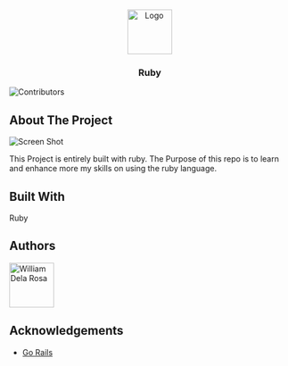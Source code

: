 <br/>
<p align="center">
  <a href="https://github.com/william1220/ReadME-Generator">
    <img src="images/logo.png" alt="Logo" width="80" height="80">
  </a>

  <h3 align="center">Ruby</h3>

</p>

![Contributors](https://img.shields.io/github/contributors/william1220/ReadME-Generator?color=dark-green)

## About The Project

![Screen Shot](images/screenshot.png)

This Project is entirely built with ruby. The Purpose of  this repo is to learn and enhance more my skills on using the ruby language.

## Built With

Ruby

## Authors


[//]: contributor-faces

<a href="https://github.com/william1220"><img src="https://avatars.githubusercontent.com/u/23138486?v=4" title="William Dela Rosa" width="80" height="80"></a>

[//]: contributor-faces

## Acknowledgements

* [Go Rails](https://gorails.com/)
